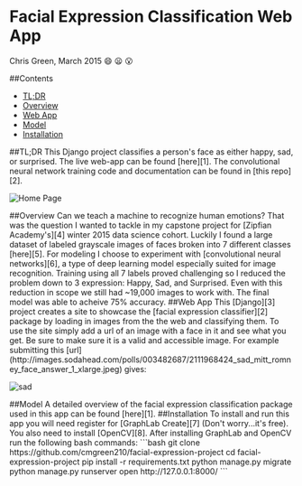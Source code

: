 # Facial Expression Classification Web App 

Chris Green, March 2015 :smile: :frowning: :open_mouth:

##Contents
* [TL;DR](#tldr)
* [Overview](#overview)
* [Web App](#app)
* [Model](#model)
* [Installation](#install)

<a name="tldr"/>
##TL;DR
This Django project classifies a person's face as either happy, sad, or surprised. The live web-app can be found [here][1]. The convolutional neural network training code and documentation can be found in [this repo][2].

![Home Page](https://github.com/cmgreen210/facial-expression-project/blob/master/img/page.png)

<a name="overview"/>
##Overview
Can we teach a machine to recognize human emotions? That was the question I wanted to tackle in my capstone project for [Zipfian Academy's][4] winter 2015 data science cohort. Luckily I found a large dataset of labeled grayscale images of faces broken into 7 different classes [here][5]. For modeling I choose to experiment with [convolutional neural networks][6], a type of deep learning model especially suited for image recognition. Training using all 7 labels proved challenging so I reduced the problem down to 3 expression: Happy, Sad, and Surprised. Even with this reduction in scope we still had ~19,000 images to work with. The final model was able to acheive 75% accuracy.

<a name="app"/>
##Web App
This [Django][3] project creates a site to showcase the [facial expression classifier][2] package by loading in images from the the web and classifying them. To use the site simply add a url of an image with a face in it and see what you get. Be sure to make sure it is a valid and accessible image. For example submitting this [url](http://images.sodahead.com/polls/003482687/2111968424_sad_mitt_romney_face_answer_1_xlarge.jpeg) gives:

![sad](https://github.com/cmgreen210/facial-expression-project/blob/master/img/romney.png)


<a name="model"/>
##Model
A detailed overview of the facial expression classification package used in this app can be found [here][1].

<a name="install"/>
##Installation
To install and run this app you will need register for [GraphLab Create][7] (Don't worry...it's free). You also need to install [OpenCV][8]. After installing GraphLab and OpenCV run the following bash commands:
```bash
git clone https://github.com/cmgreen210/facial-expression-project
cd facial-expression-project
pip install -r requirements.txt
python manage.py migrate
python manage.py runserver
open http://127.0.0.1:8000/
```

[1]: http://www.fec.space "Web App"
[2]: https://github.com/cmgreen210/facial-expression-classifier "FEC Repo"
[3]: https://www.djangoproject.com/ "Django site"
[4]: http://www.zipfianacademy.com/ "Zipfian"
[5]: https://www.kaggle.com/c/challenges-in-representation-learning-facial-expression-recognition-challenge/data "Data"
[6]: http://en.wikipedia.org/wiki/Convolutional_neural_network "CNN"
[7]: https://dato.com/products/create/quick-start-guide.html "GraphLab"
[8]: http://www.opencv.org "OpenCV"
